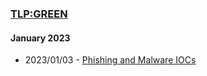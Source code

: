 ### [TLP:GREEN](https://www.first.org/tlp/)

#### January 2023
- 2023/01/03 - [Phishing and Malware IOCs](/tlp-green/advisories/20230103001-GREEN-Phishing-Malware-IOCs.md)